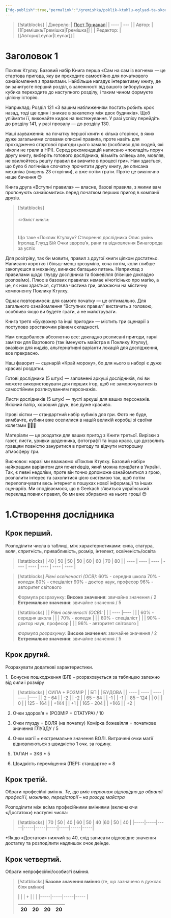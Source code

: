 ```yaml
---
{"dg-publish":true,"permalink":"/gremishka/poklik-ktuhlu-oglyad-ta-skorocheni-pravila/"}
---
```



> [!statblocks]
> | Джерело:  | [Пост Tg-канал](https://t.me/gremishkaua/21)|
> | ---- | --- |
> | Автор: | [[Гремішка/Гремішка\|Гремішка]] |
> | Редактор: |  [[Автори/Leynar\|Leynar]] |

# Заголовок 1
 Поклик Ктулху. Базовий набір
Книга перша «Сам на сам із вогнем» — це стартова пригода, яку ви проходите самостійно для початкового ознайомлення з правилами. Найбільше нагадує інтерактивну книгу, де ви зачитуєте перший розділ, в залежності від вашого вибору/кидка кубика переходите до наступного розділу, і таким чином формуєте цілісну історію.

Наприклад:
Розділ 121 «З вашим наближенням постать робить крок назад, тоді ще один і зникає в закапелку між двох будинків». Щоб упіймати її, виконайте кидок на вистежування. У разі успіху перейдіть до розділу 141, у разі провалу — до розділу 130.

Наші зауваження: на початку першої книги є кілька сторінок, в яких дуже загальними словами описані правила, проте навіть для проходження стартової пригоди цього замало (особливо для людей, які ніколи не грали в НРІ). Серед рекомендацій написано «покладіть поруч другу книгу, виберіть готового дослідника, візьміть олівець але, мовляв, не хвилюйтесь решту правил ви вивчите в процесі гри». Нам здається, що було б логічніше спочатку прочитати другу книгу, де описана механіка (лишень 23 сторінки), а вже потім грати. 
Проте це виключно наше бачення 😊


Книга друга «Вступні правила» — власне, базові правила, з якими вам пропонують ознайомитись перед початком перших пригод в компанії друзів.
 

> [!statblocks]
> ###### ✏️Зміст книги:
> Що таке «Поклик Ктулху»?
> Створення дослідника
> Опис умінь
> Ігролад
> Глузд
> Бій
> Очки здоров’я, рани та відновлення
> Винагорода за успіх


Для розігріву, так би мовити, правил з другої книги цілком достатньо. Написано коротко і більш-менш зрозуміло, хоча потім, коли глибше закопуєшся в механіку, виникає багацько питань. Наприклад з правилами щодо глузду дослідника та божевілля (пізніше докладно розповімо). Плюс в базових правилах немає нічогісінько про магію, а це, як нам здається, суттєва частина гри, зважаючи на містичну компоненту Поклику Ктулху.
 
Однак повторимося: для самого початку — це оптимально. Для загального ознайомлення “Вступних правил” вистачить з головою, особливо якщо ви будете грати, а не майструвати.


Книга третя «Буквожер та інші пригоди» — містить три сценарії з поступово зростаючим рівнем складності. 

Нам сподобалося абсолютно все: докладно розписані пригоди, гарні замітки для Вартового (так іменують майстра в Поклику Ктулху), вказівки для кидків, альтернативні варіанти локацій для дослідження, все прекрасно. 

Наш фаворит — сценарій «Край мороку», бо для нього в наборі є дуже красиві роздатки.


Готові дослідники (5 штук) — заповнені аркуші дослідників, які ви можете використовувати для перших ігор, щоб не заморочуватися із самостійним розписуванням персонажів.


Листи дослідників (5 штук) — пусті аркуші для ваших персонажів. Якісний папір, хороший друк, все дуже красиво.

Ігрові кістки — стандартний набір кубиків для гри. Фото не буде, вимбачте, кубики вже оселилися в нашій великій коробці зі своїми колегами 🎲🎲🎲

Матеріали — це роздатки для ваших пригод з Книги третьої. Вирізки з газет, листи, уривки щоденника, фотографії та інша краса, що дозволить гравцям повністю зануритися в пригоду та відчути моторошну атмосферу гри.

Висновок: наразі ми вважаємо «Поклик Ктулху. Базовий набір» найкращим варіантом для початківців, який можна придбати в Україні. Так, є певні недоліки, проте він точно допоможе ознайомитися з грою, розпалити інтерес та захопитися цією системою так, щоб потім перелопачувати весь інтернет в пошуках нової інформації та інших сценаріїв. Ми сподіваємося, що в Geekach з’явиться український переклад повних правил, бо ми вже збираємо на нього гроші 😊




# 1.Створення дослідника

## Крок перший.
Розподілити числа в таблиці, між характеристиками: сила, статура, воля, спритність, привабливість, розмір, інтелект, освіченість/освіта

> [!statblocks]
> | 40 | 50 | 50 | 50 | 60 | 60 | 70 | 80 |
> | ---- | ---- | ---- | ---- | ---- | ---- | ---- | ---- |
> 

> [!statblocks]
> _Рівні освіченості (ОСВ):_
> 60% - середня школа
> 70% - коледж
> 80% - спеціаліст
> 90% - доктор наук, професор
> 96% - авторитет світового 
> 
> 
> Формула розрахунку:
> **Високе значення**: звичайне значення / 2 
> **Естремальне значення**: звичайне значення / 5


> [!statblocks]
> |  | _Рівні освіченості (ОСВ):_  |   |
> | ---- |---- |
> |    |  60% - середня школа  |
> |    |  70% - коледж  |
> |    |  80% - спеціаліст  |
> |    |  90% - доктор наук, професор  |
> |    |  96% - авторитет світового   |
> 
> _Формула розрахунку:_
> **Високе значення**: звичайне значення / 2 
> **Естремальне значення**: звичайне значення / 5

## Крок другий.
Розрахувати додаткові характеристики.

1.  Бонусне пошкодження (БП) – розраховується за таблицею залежно від сили і розміру

> [!statblocks]
> | СИЛА + РОЗМІР |  | БП |  | БУДОВА |
> | ---- | ---- | ---- | ---- |---- |
> | 2 – 64 |   |  -2    |   |   -2 |
> | 65 – 84 |   |  -1    |   |   -1 |
> | 85 – 124 |    | 0    |     | 0 |
> | 125 – 164 |   | +1К4 |    |  +1 |
> | 165 – 204 |   | +1К6 |     | +2 |

2.	Очки здоров’я = (РОЗМІР + СТАТУРА) / 10 
 
3.	Очки глузду = ВОЛЯ (на початку)
Комірка божевілля = початкове значення ГЛУЗДУ / 5 
 
4.	Очки магії = екстремальне значення ВОЛІ.
Витрачені очки магії відновлюються з швидкістю 1 очк. за годину. 
 
5.	ТАЛАН = 3К6 * 5 
 
6.	Швидкість переміщення (ПЕР): стандартне = 8 
 
## Крок третій.
Обрати професійні вміння.
_Те, що вміє персонаж відповідно до обраної професії і, можливо, передісторії – на розсуд майстра_
 
Розподілити між всіма професійними вміннями (включаючи «Достаток») наступні числа:

> [!statblocks]
> | 70  | 50  | 40  | 60  | 50  | 40  |60  | 50  | 40  |
> |-----|-----|-----|-----|-----|-----|-----|-----|-----|

*Якщо «Достаток» нижчий за 40, слід записати відповідне значення достатку та розподілити надлишок очок деінде.

## Крок четвертий. 
Обрати непрофесійні/особисті вміння.
> [!statblocks]
> **Базове значення вміння**
> (те, що зазначено в дужках біля вміння)
> 
> | |  | +  |   |   |
> |-----|-----|-----|----- |
> 
> | 20  | 20  | 20  | 20  |
> |-----|-----|-----|----- |



  



